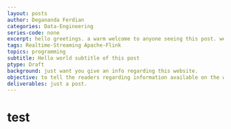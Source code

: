 ```yaml
---
layout: posts
author: Degananda Ferdian
categories: Data-Engineering
series-code: none
excerpt: hello greetings. a warm welcome to anyone seeing this post. we're creating pipeloon to share our journey in digital tech consulting. i hope you can find some interesting stuff while lurking in here.
tags: Realtime-Streaming Apache-Flink
topics: programming
subtitle: Hello world subtitle of this post
ptype: Draft
background: just want you give an info regarding this website.
objective: to tell the readers regarding information available on the website.
deliverables: just a post.
---
```



# test